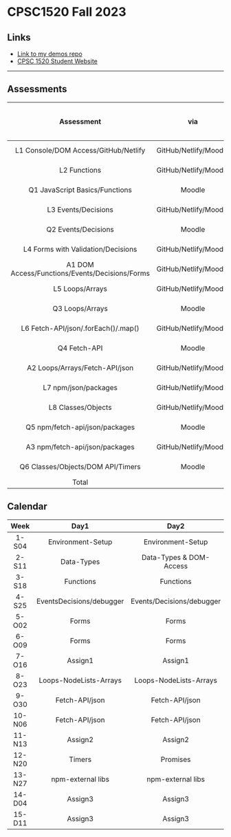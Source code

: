 # CPSC1520 Fall 2023

## Links

- [Link to my demos repo](https://github.com/RobbinLawJavaScript/javascript-demos.git)
- [CPSC 1520 Student Website](https://cpsc-1520.github.io/cpsc1520/)

---

## Assessments

|Assessment|via|Due 11:59 PM Friday|%|
|:-:|:-:|:-:|:-:|
|L1 Console/DOM Access/GitHub/Netlify|GitHub/Netlify/Moodle|Week 3|5
|L2 Functions|GitHub/Netlify/Moodle|Week 4|5
|Q1 JavaScript Basics/Functions|Moodle|Week 4|5
|L3 Events/Decisions|GitHub/Netlify/Moodle|Week 5|5
|Q2 Events/Decisions|Moodle|Week 5|5
|L4 Forms with Validation/Decisions|GitHub/Netlify/Moodle|Week 6|5
|A1 DOM Access/Functions/Events/Decisions/Forms|GitHub/Netlify/Moodle|Week 7|10
|L5 Loops/Arrays|GitHub/Netlify/Moodle|Week 8|5
|Q3 Loops/Arrays|Moodle|Week 9|5
|L6 Fetch-API/json/.forEach()/.map()|GitHub/Netlify/Moodle|Week 11|5
|Q4 Fetch-API|Moodle|Week 11|5
|A2 Loops/Arrays/Fetch-API/json|GitHub/Netlify/Moodle|Week 12|10
|L7 npm/json/packages|GitHub/Netlify/Moodle|Week 13|5
|L8 Classes/Objects|GitHub/Netlify/Moodle|Week 14|5
|Q5 npm/fetch-api/json/packages|Moodle|Week 14|5
|A3 npm/fetch-api/json/packages|GitHub/Netlify/Moodle|Week 15|10
|Q6 Classes/Objects/DOM API/Timers|Moodle|Week 15|5
|Total|||100|

## Calendar

|Week|Day1|Day2|Day3|Due|
|:-:|:-:|:-:|:-:|:-:|
|1-S04|Environment-Setup|Environment-Setup|Console-Variables|
|2-S11|Data-Types|Data-Types & DOM-Access|DOM-Access||
|3-S18|Functions|Functions|Functions|L1|
|4-S25|EventsDecisions/debugger|Events/Decisions/debugger|Events/Decisions/debugger|L2 Q1|
|5-O02|Forms|Forms|Forms|L3 Q2|
|6-O09|Forms|Forms|Forms|L4|
|7-O16|Assign1|Assign1|Assign1|A1|
|8-O23|Loops-NodeLists-Arrays|Loops-NodeLists-Arrays|Loops-NodeLists-Arrays|L5|
|9-O30|Fetch-API/json|Fetch-API/json|Fetch-API/json|Q3|
|10-N06|Fetch-API/json|Fetch-API/json|Fetch-API/json|L6 Q4|
|11-N13|Assign2|Assign2|Assign2|A2|
|12-N20|Timers|Promises|Promises||
|13-N27|npm-external libs|npm-external libs|npm-external libs|L7|
|14-D04|Assign3|Assign3|Assign3|L8 Q5|
|15-D11|Assign3|Assign3|Assign3|A3 Q6|
